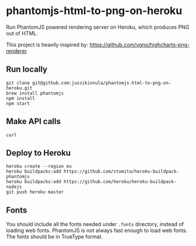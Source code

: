 # phantomjs-html-to-png-on-heroku

Run PhantomJS powered rendering server on Heroku, which produces PNG out of HTML.

This project is heavily inspired by: https://github.com/vgno/highcharts-png-renderer

## Run locally

```
git clone git@github.com:jussikinnula/phantomjs-html-to-png-on-heroku.git
brew install phantomjs
npm install
npm start
```

## Make API calls

```
curl 
```

## Deploy to Heroku

```
heroku create --region eu
heroku buildpacks:add https://github.com/stomita/heroku-buildpack-phantomjs
heroku buildpacks:add https://github.com/heroku/heroku-buildpack-nodejs
git push heroku master
```

## Fonts

You should include all the fonts needed under `.fonts` directory, instead of loading web fonts. PhantomJS is not always fast enough to load web fonts. The fonts should be in TrueType format.
